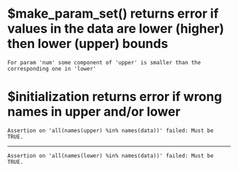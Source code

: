 # $make_param_set() returns error if values in the data are lower (higher) then lower (upper) bounds

    For param 'num' some component of 'upper' is smaller than the corresponding one in 'lower'

# $initialization returns error if wrong names in upper and/or lower

    Assertion on 'all(names(upper) %in% names(data))' failed: Must be TRUE.

---

    Assertion on 'all(names(lower) %in% names(data))' failed: Must be TRUE.

